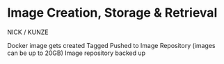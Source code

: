 # Image Creation, Storage & Retrieval


NICK / KUNZE


Docker image gets created
Tagged
Pushed to Image Repository (images can be up to 20GB)
Image repository backed up
